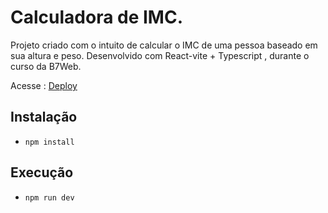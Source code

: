 # Calculadora de IMC.

Projeto criado com o intuito de calcular o IMC de uma pessoa baseado em sua altura e peso.
Desenvolvido com React-vite + Typescript , durante o curso da B7Web.

Acesse : [Deploy](https://paulovct.github.io/calc-imc-react)

## Instalação

- `npm install` 


## Execução

- `npm run dev`
